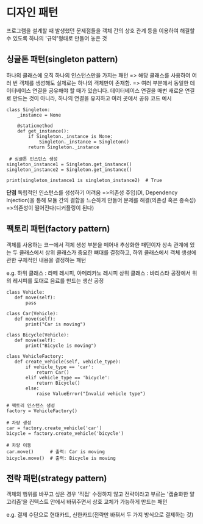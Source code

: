 # 디자인 패턴
프로그램을 설계할 때 발생했던 문제점들을 객체 간의 상호 관계 등을 이용하여 해결할 수 있도록 하나의 '규약'형태로 만들어 놓은 것

## 싱글톤 패턴(singleton pattern)
하나의 클래스에 오직 하나의 인스턴스만을 가지는 패턴
=> 해당 클래스를 사용하여 여러 번 객체를 생성해도 실제로는 하나의 객체만이 존재함.
=> 여러 부분에서 동일한 데이터베이스 연결을 공유해야 할 때가 있습니다. 데이터베이스 연결을 매번 새로운 연결로 만드는 것이 아니라, 하나의 연결을 유지하고 여러 곳에서 공유
코드 예시
~~~
class Singleton:
    _instance = None
    
    @staticmethod
    def get_instance():
        if Singleton._instance is None:
            Singleton._instance = Singleton()
        return Singleton._instance

 # 싱글톤 인스턴스 생성
singleton_instance1 = Singleton.get_instance()
singleton_instance2 = Singleton.get_instance()

print(singleton_instance1 is singleton_instance2)  # True
~~~


**단점**
독립적인 인스턴스를 생성하기 어려움
=>의존성 주입(DI, Dependency Injection)을 통해 모듈 간의 결합을 느슨하게 만들어 문제를 해결(의존성 혹은 종속성)
=>의존성이 떨어진다(디커플링이 된다)

## 팩토리 패턴(factory pattern)
객체를 사용하는 코ㅡ에서 객체 생성 부분을 떼어내 추상화한 패턴이자 상속 관계에 있는 두 클래스에서 상위 클래스가 중요한 뼈대를 결정하고, 하위 클래스에서 객체 생성에 관한 구체적인 내용을 결정하는 패턴

e.g. 
하위 클래스 : 라떼 레시피, 아메리카노 레시피
상위 클래스 : 바리스타 공장에서 위의 레시피를 토대로 음료를 만드는 생산 공정

 ~~~
class Vehicle:
    def move(self):
        pass

class Car(Vehicle):
    def move(self):
        print("Car is moving")

class Bicycle(Vehicle):
    def move(self):
        print("Bicycle is moving")

class VehicleFactory:
    def create_vehicle(self, vehicle_type):
        if vehicle_type == 'car':
            return Car()
        elif vehicle_type == 'bicycle':
            return Bicycle()
        else:
            raise ValueError("Invalid vehicle type")

 # 팩토리 인스턴스 생성
factory = VehicleFactory()

 # 차량 생성
car = factory.create_vehicle('car')
bicycle = factory.create_vehicle('bicycle')

 # 차량 이동
car.move()      # 출력: Car is moving
bicycle.move()  # 출력: Bicycle is moving

 ~~~

 ## 전략 패턴(strategy pattern)
 객체의 행위를 바꾸고 싶은 경우 '직접' 수정하지 않고 전략이라고 부르는 '캡슐화한 알고리즘'을 컨텍스트 안에서 바꿔주면서 상호 교체가 가능하게 만드는 패턴

e.g. 결제 수단으로 현대카드, 신한카드(전략만 바꿔서 두 가지 방식으로 결제하는 것)
